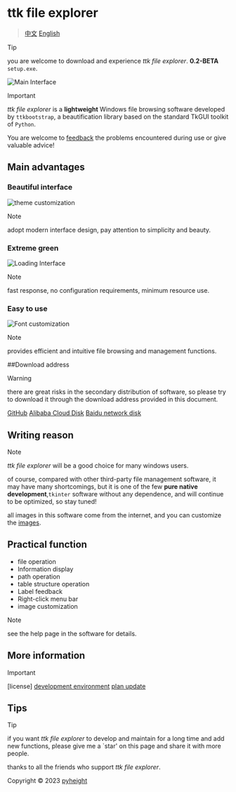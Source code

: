 # ttk file explorer

> [中文](README.md)
> [English](README_English.md)

> [!TIP]
> you are welcome to download and experience *ttk file explorer*.   **0.2-BETA** `setup.exe`.

![Main Interface](./main.png)

> [!IMPORTANT]
> *ttk file explorer* is a **lightweight** Windows file browsing software developed by `ttkbootstrap`, a beautification library based on the standard TkGUI toolkit of `Python`.
>
> You are welcome to [feedback](mailto:276581780@qq.com) the problems encountered during use or give valuable advice!

## Main advantages

### Beautiful interface

![theme customization](./color.png)

> [!NOTE]
> adopt modern interface design, pay attention to simplicity and beauty.

### Extreme green

![Loading Interface](./loading.png)

> [!NOTE]
> fast response, no configuration requirements, minimum resource use.

### Easy to use

![Font customization](./font.png)

> [!NOTE]
> provides efficient and intuitive file browsing and management functions.

##Download address

> [!WARNING]
> there are great risks in the secondary distribution of software, so please try to download it through the download address provided in this document.
>
> [GitHub](https://github.com/pyheight/ttk-file-explorer/)
> [Alibaba Cloud Disk](https://www.aliyundrive.com/s/kooyqy65tea/)
> [Baidu network disk](https://pan.baidu.com/s/1vsv-7kpXn5crm0jjd0-qtg?pwd=2023#/home/%2F/%2F)

## Writing reason
> [!NOTE]
> *ttk file explorer* will be a good choice for many windows users.
>
> of course, compared with other third-party file management software, it may have many shortcomings, but it is one of the few **pure native development**,`tkinter` software without any dependence, and will continue to be optimized, so stay tuned!
>
> all images in this software come from the internet, and you can customize the [images](https://iconfont.cn).

## Practical function

* file operation
* Information display
* path operation
* table structure operation
* Label feedback
* Right-click menu bar
* image customization

> [!NOTE]
> see the help page in the software for details.

## More information

> [!IMPORTANT]
> [license]
> [development environment](CONTRIBUTING.md)
> [plan update](SECURITY.md)

## Tips

> [!TIP]
> if you want *ttk file explorer* to develop and maintain for a long time and add new functions, please give me a `star' on this page and share it with more people.
>
> thanks to all the friends who support *ttk file explorer*.
>
> Copyright © 2023 [pyheight](mailto:276581780@qq.com )
